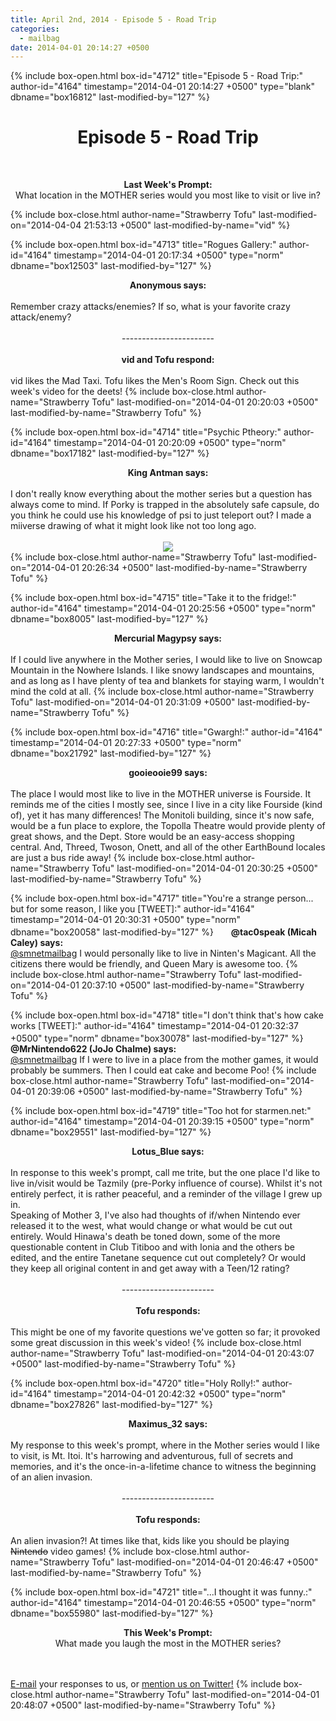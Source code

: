 ```yaml
---
title: April 2nd, 2014 - Episode 5 - Road Trip
categories:
  - mailbag
date: 2014-04-01 20:14:27 +0500
---
```

{% include box-open.html box-id="4712" title="Episode 5 - Road Trip:" author-id="4164" timestamp="2014-04-01 20:14:27 +0500" type="blank" dbname="box16812" last-modified-by="127" %}
<h1><center><b>Episode 5 - Road Trip</b></center></h1><br/>

<center><youtube vid="/Kl-D5n9jbFU"/></center>

<center><P />
<b>Last Week's Prompt:</b>
<BR />
What location in the MOTHER series would you most like to visit or live in?
</center>
{% include box-close.html author-name="Strawberry Tofu" last-modified-on="2014-04-04 21:53:13 +0500" last-modified-by-name="vid" %}

{% include box-open.html box-id="4713" title="Rogues Gallery:" author-id="4164" timestamp="2014-04-01 20:17:34 +0500" type="norm" dbname="box12503" last-modified-by="127" %}
<center><b>Anonymous says:</b></center>
<br/>
Remember crazy attacks/enemies?  If so, what is your favorite crazy attack/enemy?
<br/> 
<br/>
<center>-----------------------</center>
<br/>
<center><b>vid and Tofu respond:</b></center>
<br/>
vid likes the Mad Taxi. Tofu likes the Men's Room Sign. Check out this week's video for the deets!
{% include box-close.html author-name="Strawberry Tofu" last-modified-on="2014-04-01 20:20:03 +0500" last-modified-by-name="Strawberry Tofu" %}

{% include box-open.html box-id="4714" title="Psychic Ptheory:" author-id="4164" timestamp="2014-04-01 20:20:09 +0500" type="norm" dbname="box17182" last-modified-by="127" %}
<center><b>King Antman says:</b></center>
<br/>
I don't really know everything about the mother series but a question has always come to mind. If Porky is trapped in the absolutely safe capsule, do you think he could use his knowledge of psi to just teleport out? I made a miiverse drawing of what it might look like not too long ago.<br/>
<br/>
<center><img src="http://starmen.net/mailbag/antmanart.jpeg"></img></center>
{% include box-close.html author-name="Strawberry Tofu" last-modified-on="2014-04-01 20:26:34 +0500" last-modified-by-name="Strawberry Tofu" %}

{% include box-open.html box-id="4715" title="Take it to the fridge!:" author-id="4164" timestamp="2014-04-01 20:25:56 +0500" type="norm" dbname="box8005" last-modified-by="127" %}
<center><b>Mercurial Magypsy says:</b></center>
<br/>
If I could live anywhere in the Mother series, I would like to live on Snowcap Mountain in the Nowhere Islands. I like snowy landscapes and mountains, and as long as I have plenty of tea and blankets for staying warm, I wouldn't mind the cold at all.
{% include box-close.html author-name="Strawberry Tofu" last-modified-on="2014-04-01 20:31:09 +0500" last-modified-by-name="Strawberry Tofu" %}

{% include box-open.html box-id="4716" title="Gwargh!:" author-id="4164" timestamp="2014-04-01 20:27:33 +0500" type="norm" dbname="box21792" last-modified-by="127" %}
<center><b>gooieooie99 says:</b></center>
<br/>
The place I would most like to live in the MOTHER universe is Fourside. It reminds me of the cities I mostly see, since I live in a city like Fourside (kind of), yet it has many differences! The Monitoli building, since it's now safe, would be a fun place to explore, the Topolla Theatre would provide plenty of great shows, and the Dept. Store would be an easy-access shopping central. And, Threed, Twoson, Onett, and all of the other EarthBound locales are just a bus ride away!
{% include box-close.html author-name="Strawberry Tofu" last-modified-on="2014-04-01 20:30:25 +0500" last-modified-by-name="Strawberry Tofu" %}

{% include box-open.html box-id="4717" title="You're a strange person... but for some reason, I like you [TWEET]:" author-id="4164" timestamp="2014-04-01 20:30:31 +0500" type="norm" dbname="box20058" last-modified-by="127" %}
<img src="http://starmen.net/mailbag/twitarch.png" height="17" width="20"/>
<b>@tac0speak (Micah Caley) says:</b>
<br/> <a href="https://twitter.com/smnetmailbag">@smnetmailbag</a> I would personally like to live in Ninten's Magicant. All the citizens there would be friendly, and Queen Mary is awesome too.
{% include box-close.html author-name="Strawberry Tofu" last-modified-on="2014-04-01 20:37:10 +0500" last-modified-by-name="Strawberry Tofu" %}

{% include box-open.html box-id="4718" title="I don't think that's how cake works [TWEET]:" author-id="4164" timestamp="2014-04-01 20:32:37 +0500" type="norm" dbname="box30078" last-modified-by="127" %}
<img src="http://starmen.net/mailbag/twitarch.png" height="17" width="20"/>
<b>@MrNintendo622 (JoJo Chalme) says:</b>
<br/> <a href="https://twitter.com/smnetmailbag">@smnetmailbag</a> If I were to live in a place from the mother games, it would probably be summers. Then I could eat cake and become Poo!
{% include box-close.html author-name="Strawberry Tofu" last-modified-on="2014-04-01 20:39:06 +0500" last-modified-by-name="Strawberry Tofu" %}

{% include box-open.html box-id="4719" title="Too hot for starmen.net:" author-id="4164" timestamp="2014-04-01 20:39:15 +0500" type="norm" dbname="box29551" last-modified-by="127" %}
<center><b>Lotus_Blue says:</b></center>
<br/>
In response to this week's prompt, call me trite, but the one place I'd like to live in/visit would be Tazmily (pre-Porky influence of course). Whilst it's not entirely perfect, it is rather peaceful, and a reminder of the village I grew up in.
<br/>
Speaking of Mother 3, I've also had thoughts of if/when Nintendo ever released it to the west, what would change or what would be cut out entirely. Would Hinawa's death be toned down, some of the more questionable content in Club Titiboo and with Ionia and the others be edited, and the entire Tanetane sequence cut out completely? Or would they keep all original content in and get away with a Teen/12 rating?
<br/> 
<br/>
<center>-----------------------</center>
<br/>
<center><b>Tofu responds:</b></center>
<br/>
This might be one of my favorite questions we've gotten so far; it provoked some great discussion in this week's video!
{% include box-close.html author-name="Strawberry Tofu" last-modified-on="2014-04-01 20:43:07 +0500" last-modified-by-name="Strawberry Tofu" %}

{% include box-open.html box-id="4720" title="Holy Rolly!:" author-id="4164" timestamp="2014-04-01 20:42:32 +0500" type="norm" dbname="box27826" last-modified-by="127" %}
<center><b>Maximus_32 says:</b></center>
<br/>
My response to this week's prompt, where in the Mother series would I like to visit, is Mt. Itoi. It's harrowing and adventurous, full of secrets and memories, and it's the once-in-a-lifetime chance to witness the beginning of an alien invasion.
<br/> 
<br/>
<center>-----------------------</center>
<br/>
<center><b>Tofu responds:</b></center>
<br/>
An alien invasion?! At times like that, kids like you should be playing <s>Nintendo</s> video games!
{% include box-close.html author-name="Strawberry Tofu" last-modified-on="2014-04-01 20:46:47 +0500" last-modified-by-name="Strawberry Tofu" %}

{% include box-open.html box-id="4721" title="...I thought it was funny.:" author-id="4164" timestamp="2014-04-01 20:46:55 +0500" type="norm" dbname="box55980" last-modified-by="127" %}
<center><P />
<b>This Week's Prompt:</b>
<BR />
What made you laugh the most in the MOTHER series?</center>
<br />
<br />
<a href="mailto:mailbag@starmen.net">E-mail</a> your responses to us, or <a href="https://twitter.com/smnetmailbag">mention us on Twitter!</a>
{% include box-close.html author-name="Strawberry Tofu" last-modified-on="2014-04-01 20:48:07 +0500" last-modified-by-name="Strawberry Tofu" %}
